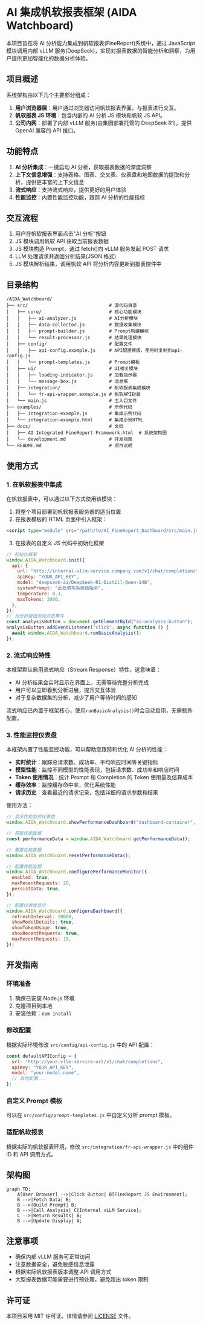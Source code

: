 # AI 集成帆软报表框架 (AIDA Watchboard)

本项目旨在将 AI 分析能力集成到帆软报表(FineReport)系统中，通过 JavaScript 模块调用内部 vLLM 服务(DeepSeek)，实现对报表数据的智能分析和洞察，为用户提供更加智能化的数据分析体验。

## 项目概述

系统架构由以下几个主要部分组成：

1. **用户浏览器层**：用户通过浏览器访问帆软报表界面，与报表进行交互。
2. **帆软报表 JS 环境**：包含内嵌的 AI 分析 JS 模块和帆软 JS API。
3. **公司内网**：部署了内部 vLLM 服务(由集团部署托管的 DeepSeek R1)，提供 OpenAI 兼容的 API 接口。

## 功能特点

1. **AI 分析集成**：一键启动 AI 分析，获取报表数据的深度洞察
2. **上下文信息增强**：支持表格、图表、交叉表、仪表盘和地图数据的提取和分析，提供更丰富的上下文信息
3. **流式响应**：支持流式响应，提供更好的用户体验
4. **性能监控**：内置性能监控功能，跟踪 AI 分析的性能指标

## 交互流程

1. 用户在帆软报表界面点击"AI 分析"按钮
2. JS 模块调用帆软 API 获取当前报表数据
3. JS 模块构造 Prompt，通过 fetch()向 vLLM 服务发起 POST 请求
4. LLM 处理请求并返回分析结果(JSON 格式)
5. JS 模块解析结果，调用帆软 API 将分析内容更新到报表控件中

## 目录结构

```plaintext
/AIDA_Watchboard/
├── src/                              # 源代码目录
│   ├── core/                         # 核心功能模块
│   │   ├── ai-analyzer.js            # AI分析模块
│   │   ├── data-collector.js         # 数据收集模块
│   │   ├── prompt-builder.js         # Prompt构建模块
│   │   └── result-processor.js       # 结果处理模块
│   ├── config/                       # 配置文件
│   │   ├── api-config.example.js     # API配置模版，使用时复制到api-config.js
│   │   └── prompt-templates.js       # Prompt模板
│   ├── ui/                           # UI相关模块
│   │   ├── loading-indicator.js      # 加载指示器
│   │   └── message-box.js            # 消息框
│   ├── integration/                  # 帆软报表集成模块
│   │   └── fr-api-wrapper.exmaple.js # 帆软API封装
│   └── main.js                       # 主入口文件
├── examples/                         # 示例代码
│   ├── integration-example.js        # 集成示例代码
│   └── integration-example.html      # 集成示例HTML
├── docs/                             # 文档
│   ├── AI Integrated FineReport Framework.html  # 系统架构图
│   └── development.md                # 开发指南
└── README.md                         # 项目说明
```

## 使用方式

### 1. 在帆软报表中集成

在帆软报表中，可以通过以下方式使用该模块：

1. 将整个项目部署到帆软报表服务器的适当位置
2. 在报表模板的 HTML 页面中引入框架：

```html
<script type="module" src="/path/to/AI_FineReport_Dashboard/src/main.js"></script>
```

3. 在报表的自定义 JS 代码中初始化框架

```javascript
// 初始化框架
window.AIDA_Watchboard.init({
  api: {
    url: "http://internal-vllm-service.company.com/v1/chat/completions",
    apiKey: "YOUR_API_KEY",
    model: "deepseek-ai/DeepSeek-R1-Distill-Qwen-14B",
    systemPrompt: "此处填写系统级指令",
    temperature: 0.3,
    maxTokens: 2000,
  },
});
// 为分析按钮添加点击事件
const analysisButton = document.getElementById("ai-analysis-button");
analysisButton.addEventListener("click", async function () {
  await window.AIDA_Watchboard.runBasicAnalysis();
});
```

### 2. 流式响应特性

本框架默认启用流式响应（Stream Response）特性，这意味着：

- AI 分析结果会实时显示在界面上，无需等待完整分析完成
- 用户可以立即看到分析进展，提升交互体验
- 对于复杂数据集的分析，减少了用户等待时间的感知

流式响应已内置于框架核心，使用`runBasicAnalysis()`时会自动启用，无需额外配置。

### 3. 性能监控仪表盘

本框架内置了性能监控功能，可以帮助您跟踪和优化 AI 分析的性能：

- **实时统计**：跟踪总请求数、成功率、平均响应时间等关键指标
- **模型性能**：监控不同模型的性能表现，包括请求数、成功率和响应时间
- **Token 使用情况**：统计 Prompt 和 Completion 的 Token 使用量及估算成本
- **缓存效率**：监控缓存命中率，优化系统性能
- **请求历史**：查看最近的请求记录，包括详细的请求参数和结果

使用方法：

```javascript
// 显示性能监控仪表盘
window.AIDA_Watchboard.showPerformanceDashboard("dashboard-container", "admin");

// 获取性能数据
const performanceData = window.AIDA_Watchboard.getPerformanceData();

// 重置性能数据
window.AIDA_Watchboard.resetPerformanceData();

// 配置性能监控
window.AIDA_Watchboard.configurePerformanceMonitor({
  enabled: true,
  maxRecentRequests: 20,
  persistData: true,
});

// 配置仪表盘显示
window.AIDA_Watchboard.configureDashboard({
  refreshInterval: 10000,
  showModelDetails: true,
  showTokenUsage: true,
  showRecentRequests: true,
  maxRecentRequests: 15,
});
```

## 开发指南

### 环境准备

1. 确保已安装 Node.js 环境
2. 克隆项目到本地
3. 安装依赖：`npm install`

### 修改配置

根据实际环境修改 `src/config/api-config.js` 中的 API 配置：

```javascript
const defaultAPIConfig = {
  url: "http://your-vllm-service-url/v1/chat/completions",
  apiKey: "YOUR_API_KEY",
  model: "your-model-name",
  // 其他配置...
};
```

### 自定义 Prompt 模板

可以在 `src/config/prompt-templates.js` 中自定义分析 prompt 模板。

### 适配帆软报表

根据实际的帆软报表环境，修改 `src/integration/fr-api-wrapper.js` 中的组件 ID 和 API 调用方式。

## 架构图

```mermaid
graph TD;
    A[User Browser] -->|Click Button| B[FineReport JS Environment];
    B -->|Fetch Data| B;
    B -->|Build Prompt| B;
    B -->|Call Analysis| C[Internal vLLM Service];
    C -->|Return Results| B;
    B -->|Update Display| A;
```

## 注意事项

- 确保内部 vLLM 服务可正常访问
- 注意数据安全，避免敏感信息泄露
- 根据实际帆软报表版本调整 API 调用方式
- 大型报表数据可能需要进行预处理，避免超出 token 限制

## 许可证

本项目采用 MIT 许可证。详情请参阅 [LICENSE](./LICENSE) 文件。
